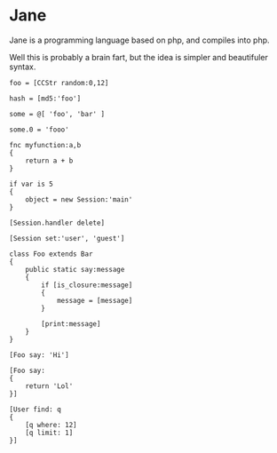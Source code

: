 Jane
====

Jane is a programming language based on php, and compiles into php.

Well this is probably a brain fart, but the idea is simpler and beautifuler syntax.

```
foo = [CCStr random:0,12]

hash = [md5:'foo']

some = @[ 'foo', 'bar' ]

some.0 = 'fooo'

fnc myfunction:a,b 
{
	return a + b
}

if var is 5
{
	object = new Session:'main'
}

[Session.handler delete]

[Session set:'user', 'guest']

class Foo extends Bar
{
	public static say:message
	{
		if [is_closure:message]
		{
			message = [message]
		}

		[print:message]
	}
}

[Foo say: 'Hi']

[Foo say:
{
	return 'Lol'
}]

[User find: q 
{
	[q where: 12]
	[q limit: 1]
}]

```

